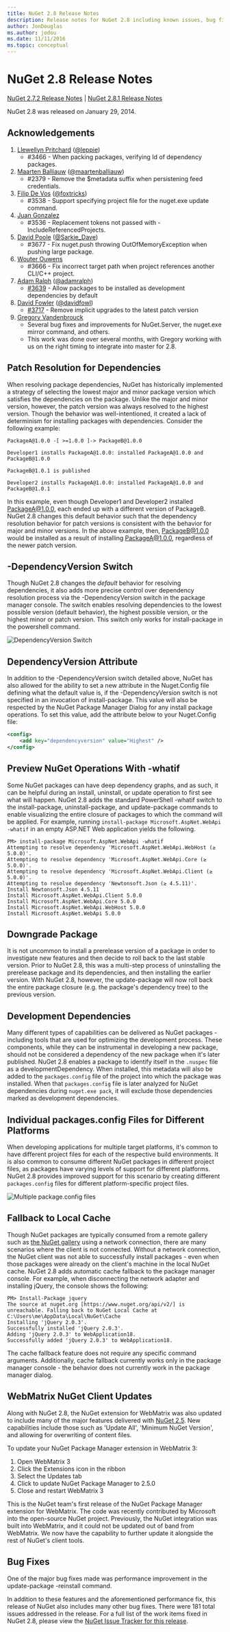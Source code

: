 ```yaml
---
title: NuGet 2.8 Release Notes
description: Release notes for NuGet 2.8 including known issues, bug fixes, added features, and DCRs.
author: JonDouglas
ms.author: jodou
ms.date: 11/11/2016
ms.topic: conceptual
---
```


# NuGet 2.8 Release Notes

[NuGet 2.7.2 Release Notes](../release-notes/nuget-2.7.2.md) | [NuGet 2.8.1 Release Notes](../release-notes/nuget-2.8.1.md)

NuGet 2.8 was released on January 29, 2014.

## Acknowledgements

1. [Llewellyn Pritchard](https://www.codeplex.com/site/users/view/leppie) ([@leppie](https://twitter.com/leppie))
    - #3466 - When packing packages, verifying Id of dependency packages.
2. [Maarten Balliauw](https://www.codeplex.com/site/users/view/maartenba) ([@maartenballiauw](https://twitter.com/maartenballiauw))
    - #2379 - Remove the $metadata suffix when persistening feed credentials.
3. [Filip De Vos](https://www.codeplex.com/site/users/view/FilipDeVos) ([@foxtricks](https://twitter.com/foxtricks))
    - #3538 - Support specifying project file for the nuget.exe update command.
4. [Juan Gonzalez](https://www.codeplex.com/site/users/view/jjgonzalez)
    - #3536 - Replacement tokens not passed with -IncludeReferencedProjects.
5. [David Poole](https://www.codeplex.com/site/users/view/Sarkie) ([@Sarkie_Dave](https://twitter.com/Sarkie_Dave))
    - #3677 - Fix nuget.push throwing OutOfMemoryException when pushing large package.
6. [Wouter Ouwens](https://www.codeplex.com/site/users/view/Despotes)
    - #3666 - Fix incorrect target path when project references another CLI/C++ project.
7. [Adam Ralph](http://www.codeplex.com/site/users/view/adamralph) ([@adamralph](https://twitter.com/adamralph))
    - [#3639](https://nuget.codeplex.com/workitem/3639) - Allow packages to be installed as development dependencies by default
8. [David Fowler](https://www.codeplex.com/site/users/view/dfowler) ([@davidfowl](https://twitter.com/davidfowl))
    - [#3717](https://nuget.codeplex.com/workitem/3717) - Remove implicit upgrades to the latest patch version
9. [Gregory Vandenbrouck](https://www.codeplex.com/site/users/view/vdbg)
    - Several bug fixes and improvements for NuGet.Server, the nuget.exe mirror command, and others.
    - This work was done over several months, with Gregory working with us on the right timing to integrate into master for 2.8.

## Patch Resolution for Dependencies

When resolving package dependencies, NuGet has historically implemented a strategy of selecting the lowest major and minor package version which satisfies the dependencies on the package. Unlike the major and minor version, however, the patch version was always resolved to the highest version. Though the behavior was well-intentioned, it created a lack of determinism for installing packages with dependencies. Consider the following example:

```
PackageA@1.0.0 -[ >=1.0.0 ]-> PackageB@1.0.0

Developer1 installs PackageA@1.0.0: installed PackageA@1.0.0 and PackageB@1.0.0

PackageB@1.0.1 is published

Developer2 installs PackageA@1.0.0: installed PackageA@1.0.0 and PackageB@1.0.1
```

In this example, even though Developer1 and Developer2 installed PackageA@1.0.0, each ended up with a different version of PackageB. NuGet 2.8 changes this default behavior such that the dependency resolution behavior for patch versions is consistent with the behavior for major and minor versions. In the above example, then, PackageB@1.0.0 would be installed as a result of installing PackageA@1.0.0, regardless of the newer patch version.

## -DependencyVersion Switch

Though NuGet 2.8 changes the _default_ behavior for resolving dependencies, it also adds more precise control over dependency resolution process via the -DependencyVersion switch in the package manager console. The switch enables resolving dependencies to the lowest possible version (default behavior), the highest possible version, or the highest minor or patch version.  This switch only works for install-package in the powershell command.

![DependencyVersion Switch](./media/NuGet-2.8/dependencyversion.png)

## DependencyVersion Attribute

In addition to the -DependencyVersion switch detailed above, NuGet has also allowed for the ability to set a new attribute in the Nuget.Config file defining what the default value is, if the -DependencyVersion switch is not specified in an invocation of install-package. This value will also be respected by the NuGet Package Manager Dialog for any install package operations. To set this value, add the attribute below to your Nuget.Config file:

```xml
<config>
    <add key="dependencyversion" value="Highest" />
</config>
```

## Preview NuGet Operations With -whatif

Some NuGet packages can have deep dependency graphs, and as such, it can be helpful during an install, uninstall, or update operation to first see what will happen. NuGet 2.8 adds the standard PowerShell -whatif switch to the install-package, uninstall-package, and update-package commands to enable visualizing the entire closure of packages to which the command will be applied. For example, running `install-package Microsoft.AspNet.WebApi -whatif` in an empty ASP.NET Web application yields the following.

```
PM> install-package Microsoft.AspNet.WebApi -whatif
Attempting to resolve dependency 'Microsoft.AspNet.WebApi.WebHost (≥ 5.0.0)'.
Attempting to resolve dependency 'Microsoft.AspNet.WebApi.Core (≥ 5.0.0)'.
Attempting to resolve dependency 'Microsoft.AspNet.WebApi.Client (≥ 5.0.0)'.
Attempting to resolve dependency 'Newtonsoft.Json (≥ 4.5.11)'.
Install Newtonsoft.Json 4.5.11
Install Microsoft.AspNet.WebApi.Client 5.0.0
Install Microsoft.AspNet.WebApi.Core 5.0.0
Install Microsoft.AspNet.WebApi.WebHost 5.0.0
Install Microsoft.AspNet.WebApi 5.0.0
```

## Downgrade Package

It is not uncommon to install a prerelease version of a package in order to investigate new features and then decide to roll back to the last stable version. Prior to NuGet 2.8, this was a multi-step process of uninstalling the prerelease package and its dependencies, and then installing the earlier version. With NuGet 2.8, however, the update-package will now roll back the entire package closure (e.g. the package's dependency tree) to the previous version.

## Development Dependencies

Many different types of capabilities can be delivered as NuGet packages - including tools that are used for optimizing the development process. These components, while they can be instrumental in developing a new package, should not be considered a dependency of the new package when it's later published. NuGet 2.8 enables a package to identify itself in the `.nuspec` file as a developmentDependency. When installed, this metadata will also be added to the `packages.config` file of the project into which the package was installed. When that `packages.config` file is later analyzed for NuGet dependencies during `nuget.exe pack`, it will exclude those dependencies marked as development dependencies.

## Individual packages.config Files for Different Platforms

When developing applications for multiple target platforms, it's common to have different project files for each of the respective build environments. It is also common to consume different NuGet packages in different project files, as packages have varying levels of support for different platforms. NuGet 2.8 provides improved support for this scenario by creating different `packages.config` files for different platform-specific project files.

![Multiple package.config files](./media/NuGet-2.8/multiple-packageconfigs.png)

## Fallback to Local Cache

Though NuGet packages are typically consumed from a remote gallery such as [the NuGet gallery](http://www.nuget.org/) using a network connection, there are many scenarios where the client is not connected. Without a network connection, the NuGet client was not able to successfully install packages - even when those packages were already on the client's machine in the local NuGet cache. NuGet 2.8 adds automatic cache fallback to the package manager console. For example, when disconnecting the network adapter and installing jQuery, the console shows the following:

```
PM> Install-Package jquery
The source at nuget.org [https://www.nuget.org/api/v2/] is unreachable. Falling back to NuGet Local Cache at C:\Users\me\AppData\Local\NuGet\Cache
Installing 'jQuery 2.0.3'.
Successfully installed 'jQuery 2.0.3'.
Adding 'jQuery 2.0.3' to WebApplication18.
Successfully added 'jQuery 2.0.3' to WebApplication18.
```

The cache fallback feature does not require any specific command arguments. Additionally, cache fallback currently works only in the package manager console - the behavior does not currently work in the package manager dialog.

## WebMatrix NuGet Client Updates

Along with NuGet 2.8, the NuGet extension for WebMatrix was also updated to include many of the major features delivered with [NuGet 2.5](../release-notes/nuget-2.5.md). New capabilities include those such as 'Update All', 'Minimum NuGet Version', and allowing for overwriting of content files.

To update your NuGet Package Manager extension in WebMatrix 3:

1. Open WebMatrix 3
1. Click the Extensions icon in the ribbon
1. Select the Updates tab
1. Click to update NuGet Package Manager to 2.5.0
1. Close and restart WebMatrix 3

This is the NuGet team's first release of the NuGet Package Manager extension for WebMatrix.  The code was recently contributed by Microsoft into the open-source NuGet project. Previously, the NuGet integration was built into WebMatrix, and it could not be updated out of band from WebMatrix.  We now have the capability to further update it alongside the rest of NuGet's client tools.

## Bug Fixes

One of the major bug fixes made was performance improvement in the  update-package -reinstall    command.

In addition to these features and the aforementioned performance fix, this release of NuGet also includes many other bug fixes. There were 181 total issues addressed in the release. For a full list of the work items fixed in NuGet 2.8, please view the [NuGet Issue Tracker for this release](https://nuget.codeplex.com/workitem/list/advanced?release=NuGet%202.8&status=all).

